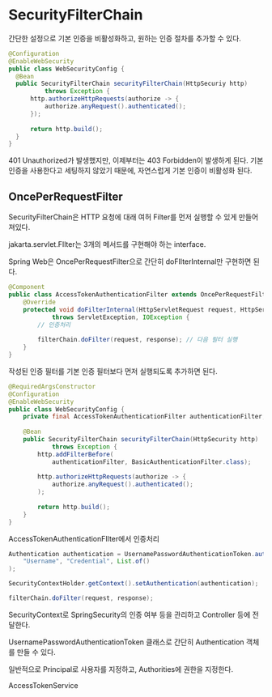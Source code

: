 # SecurityFilterChain

간단한 설정으로 기본 인증을 비활성화하고, 원하는 인증 절차를 추가할 수 있다.

```java
@Configuration
@EnableWebSecurity
public class WebSecurityConfig {
  @Bean
  public SecurityFilterChain securityFilterChain(HttpSecuriy http) 
          throws Exception {
      http.authorizeHttpRequests(authorize -> {
          authorize.anyRequest().authenticated();
      });
      
      return http.build();
  }
}
```

401 Unauthorized가 발생했지만, 이제부터는 403 Forbidden이 발생하게 된다. 기본 인증을 사용한다고 세팅하지 않았기 때문에, 자연스럽게 기본 인증이 비활성화 된다.

## OncePerRequestFilter

SecurityFilterChain은 HTTP 요청에 대래 여허 Filter를 먼저 실행할 수 있게 만들어져있다.

jakarta.servlet.FIlter는 3개의 메서드를 구현해야 하는 interface.

Spring Web은 OncePerRequestFilter으로 간단히 doFIlterInternal만 구현하면 된다.

```java
@Component
public class AccessTokenAuthenticationFilter extends OncePerRequestFilter {
    @Override
    protected void doFilterInternal(HttpServletRequest request, HttpServletResponse response, FilterChain filterChain) 
            throws ServletException, IOException {
        // 인증처리
        
        filterChain.doFilter(request, response); // 다음 필터 실행
    }
}
```

작성된 인증 필터를 기본 인증 필터보다 먼저 실행되도록 추가하면 된다.

```java
@RequiredArgsConstructor
@Configuration
@EnableWebSecurity
public class WebSecurityConfig {
    private final AccessTokenAuthenticationFilter authenticationFilter;
    
    @Bean
    public SecurityFilterChain securityFilterChain(HttpSecurity http)
            throws Exception {
        http.addFilterBefore(
            authenticationFilter, BasicAuthenticationFilter.class);
        
        http.authorizeHttpRequests(authorize -> {
            authorize.anyRequest().authenticated();
        );
        
        return http.build();
    }
}
```

AccessTokenAuthenticationFIlter에서 인증처리

```java
Authentication authentication = UsernamePasswordAuthenticationToken.authenticated(
    "Username", "Credential", List.of()
);

SecurityContextHolder.getContext().setAuthentication(authentication);

filterChain.doFilter(request, response);
```

SecurityContext로 SpringSecurity의 인증 여부 등을 관리하고 Controller 등에 전달한다.&#x20;

UsernamePasswordAuthenticationToken 클래스로 간단히 Authentication 객체를 만들 수 있다.

일반적으로 Principal로 사용자를 지정하고, Authorities에 권한을 지정한다.



AccessTokenService
